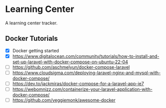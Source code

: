 # Learning Center
A learning center tracker.

## Docker Tutorials

- [x] Docker getting started
- [x] https://www.digitalocean.com/community/tutorials/how-to-install-and-set-up-laravel-with-docker-compose-on-ubuntu-22-04
- [ ] https://github.com/aschmelyun/docker-compose-laravel
- [ ] https://www.cloudsigma.com/deploying-laravel-nginx-and-mysql-with-docker-compose/
- [ ] https://dev.to/jackmiras/docker-compose-for-a-laravel-app-ie7
- [ ] https://webomnizz.com/containerize-your-laravel-application-with-docker-compose/
- [ ] https://github.com/veggiemonk/awesome-docker
